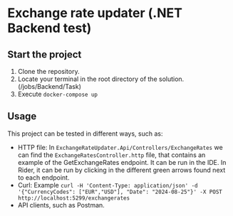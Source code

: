 # Exchange rate updater (.NET Backend test)

## Start the project

1. Clone the repository.
2. Locate your terminal in the root directory of the solution. (/jobs/Backend/Task)
3. Execute `docker-compose up`

## Usage

This project can be tested in different ways, such as:

- HTTP file: In `ExchangeRateUpdater.Api/Controllers/ExchangeRates` we can find the `ExchangeRatesController.http` file, that contains an example of the GetExchangeRates endpoint. It can be run in the IDE. In Rider, it can be run by clicking in the different green arrows found next to each endpoint.
- Curl: Example `curl -H 'Content-Type: application/json' -d '{"CurrencyCodes": ["EUR","USD"], "Date": "2024-08-25"}' -X POST http://localhost:5299/exchangerates`
- API clients, such as Postman.
